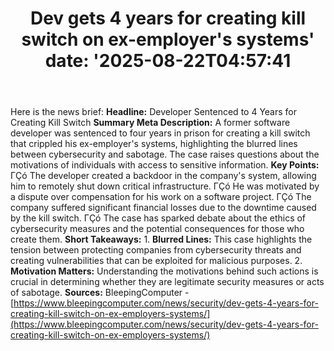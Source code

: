 ﻿---
title: "Dev gets 4 years for creating kill switch on ex-employer's systems'
date: '2025-08-22T04:57:41"
category: "Markets"
summary: ""
slug: "dev gets 4 years for creating kill switch on exemployers sys"
source_urls:
  - "https://www.bleepingcomputer.com/news/security/dev-gets-4-years-for-creating-kill-switch-on-ex-employers-systems/"
seo:
  title: "Dev gets 4 years for creating kill switch on ex-employer's systems | Hash n Hedge'
  description: '"
  keywords: ["news", "markets", "brief"]
---
Here is the news brief:  **Headline:** Developer Sentenced to 4 Years for Creating Kill Switch  **Summary Meta Description:** A former software developer was sentenced to four years in prison for creating a kill switch that crippled his ex-employer's systems, highlighting the blurred lines between cybersecurity and sabotage. The case raises questions about the motivations of individuals with access to sensitive information.  **Key Points:**  ΓÇó The developer created a backdoor in the company's system, allowing him to remotely shut down critical infrastructure. ΓÇó He was motivated by a dispute over compensation for his work on a software project. ΓÇó The company suffered significant financial losses due to the downtime caused by the kill switch. ΓÇó The case has sparked debate about the ethics of cybersecurity measures and the potential consequences for those who create them.  **Short Takeaways:**  1. **Blurred Lines:** This case highlights the tension between protecting companies from cybersecurity threats and creating vulnerabilities that can be exploited for malicious purposes. 2. **Motivation Matters:** Understanding the motivations behind such actions is crucial in determining whether they are legitimate security measures or acts of sabotage.  **Sources:** BleepingComputer - [https://www.bleepingcomputer.com/news/security/dev-gets-4-years-for-creating-kill-switch-on-ex-employers-systems/](https://www.bleepingcomputer.com/news/security/dev-gets-4-years-for-creating-kill-switch-on-ex-employers-systems/) 
